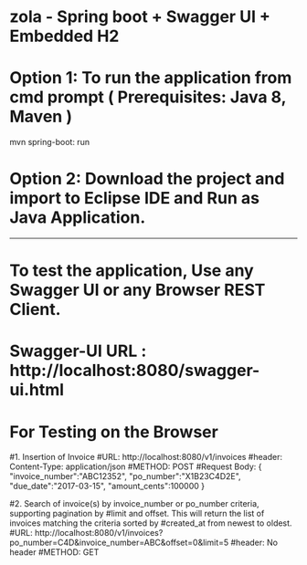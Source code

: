 # zola - Spring boot + Swagger UI + Embedded H2
# Option 1: To run the application from cmd prompt ( Prerequisites: Java 8, Maven )
mvn spring-boot: run

# Option 2: Download the project and import to Eclipse IDE and Run as Java Application.
------------------------------------------------------------------------------------------------------------------
# To test the application, Use any Swagger UI or any Browser REST Client.
# Swagger-UI URL : http://localhost:8080/swagger-ui.html

# For Testing on the Browser
#1. Insertion of Invoice
#URL: http://localhost:8080/v1/invoices
#header: Content-Type: application/json
#METHOD: POST
#Request Body:
{
   "invoice_number":"ABC12352",
   "po_number":"X1B23C4D2E",
   "due_date":"2017-03-15",
   "amount_cents":100000
}

#2. Search of invoice(s) by invoice_number or po_number criteria, supporting pagination by
#limit and offset. This will return the list of invoices matching the criteria sorted by
#created_at from newest to oldest.
#URL: http://localhost:8080/v1/invoices?po_number=C4D&invoice_number=ABC&offset=0&limit=5
#header: No header
#METHOD: GET
